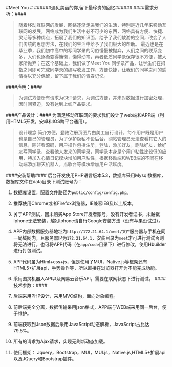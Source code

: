 #Meet You  #
######遇见美丽的你,留下最珍贵的回忆######
####需求分析：####
>随着移动互联网的发展，网络逐渐走进我们的生活，特别是近几年来移动互联网的发展，网络成为我们生活中必不可少的东西，网络具有方便、快捷、灵活等多种优点，拓展了我们的知识面，给予了我们敖游的空间，改变了人们传统的思想方法，在我们的生活中给予了我们极大的帮助。
>最近也是在毕业季，我们初中高中的写同学录的习俗慢慢被抛弃，人们之间的联系变多，人们也逐渐变得慵懒，懒得动笔，再者纸质同学录保存很不方便，被大家所抛弃；在这个基础上，我们做了Meet You 同学录产品，让学生们在拇指之间即可完成同学录的编写收发工作，方便快捷，让我们的同学之间的感情得以充分保留，留下属于我们的青春记忆。

####声明：####
>为调试方便所有请求为GET请求，为调试方便，并未对数据进行加密处理，因时间紧迫，没有达到上线产品要求。

####产品设计：####
为满足移动互联网的要求我们设计了web端和APP端（利用HTML5开发，安卓和IOS跨平台通用）。
>设计理念:简介方便，登陆注册页图片由美工自行设计，每个用户既是用户也是自己的管理员，为了保护隐私不设后台，网站管理员无法查看其它人的信息，除非看源码，用户操作包括注册，登陆，添加好友，删除好友，给好友写同学录，查看他人发来的同学录，同学录本身是个用户粘性比较低的应用，特加入心情日记模块增加用户粘性，根据移动端和WEB端的不同在移动端添加聊天机器人，点歌台等模块增加用户活跃度。

####安装帮助####
    后台开发使用PHP语言版本5.3，数据库采用Mysql数据库，数据库文件在data目录下测试账号为：
 
1. 数据库设置，配置文件路径为`public/config/config.php`。
2. 推荐使用Chrome或者Firefox浏览器，IE兼容IE8及以上版本。
3. 关于APP测试，因未购买App Store开发者账号，没有开发者证书，未越狱Iphone无法安装，越狱Iphone请自行Google安装方法（没有苹果没试过）。
4. APP内部数据服务器地址为`http://172.21.64.1/meet/文件`服务器与手机在同一局域网内，且服务器IP为`172.21.64.1`，安装目录为`meet`才可进行测试否则将无法进行，也可将APP代码（在`app/code`目录下）进行修改，使用Hbuilder进行打包测试。
5. APP代码虽为Html+css+js，但是使用了MUI，Native.js等框架还有HTML5+扩展api，手势操作等，所以直接在浏览器打开为不能完成功能。
6.  采用图灵机器人API以及网易云音乐API，需要在联网状态下进行测试。
####技术参数：####


1. 后端采用PHP设计，采用MVC结构，面向对象编程。
2. 前后端完全分离，数据传输采用json格式，APP端与WEB端采用同一后台，便于维护。
3. 前端获取到Json数据后采用JavaScript动态解析，JavaScript占比达79.5%。
4. 所有的请求为Ajax请求，实现无刷新动态加载。
5. 使用框架：  Jquery，Bootstrap，MUI，MUI.js，Native.js,HTML5+扩展api以及JQuery和Bootstrap插件。